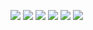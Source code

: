 ![](https://img001.prntscr.com/file/img001/ef5iUbSkQC2QP8w4OfcsLQ.png)
![](https://img001.prntscr.com/file/img001/rNuVkihHSCySVrMJu7ALPA.png)
![](https://img001.prntscr.com/file/img001/aGRONdM3Rvm7KP9W3fObyQ.png)
![](https://img001.prntscr.com/file/img001/aHTfQywXRZK9RABh-_XjRA.png)
![](https://img001.prntscr.com/file/img001/H3WDAE_oR2mNx4TUSkPSIw.png)
![](https://img001.prntscr.com/file/img001/PKHwjaQjQ4i9HUo_6a0iHg.png)
